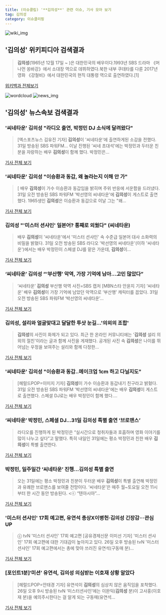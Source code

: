 ```yaml
---
title: (이슈클립) '**김의성**' 관련 이슈, 기사 모아 보기
tag: 김의성
category: 이슈클리핑
---
```

![wiki_img](https://user-images.githubusercontent.com/42597476/44503234-41136a80-a6d0-11e8-9071-6fc6418eafe4.png)
## **'**김의성**'** 위키피디아 검색결과
>**김의성**(1965년 12월 17일 ~ )은 대한민국의 배우이다.1993년 SBS 드라마 《머나먼 쏭바강》에서 소대장 역으로 데뷔하였다.북한 내부 쿠데타를 다룬 2017년 영화 《강철비》에서 대한민국의 현직 대통령 역으로 출연하였다.[1]

<a href="https://ko.wikipedia.org/wiki/김의성" target="_blank">위키백과 전체보기</a>

![wordcloud](https://s3.ap-northeast-2.amazonaws.com/lyrics101-wordcloud/2018-08-31-1535684231.png)
![news_img](https://user-images.githubusercontent.com/42597476/44507050-1206f400-a6e4-11e8-8d98-7ffbfebb353f.png)
## **'**김의성**'** 뉴스속보 검색결과
### '씨네타운' **김의성** "라디오 출연, 박정민 DJ 소식에 달려왔다"

>[엑스포츠뉴스 김유진 기자] **김의성**이 '씨네타운'에 출연하게된 소감을 전했다. 31일 방송된 SBS 파워FM... 이날 진행된 '씨네 초대석'에는 박정민과 두터운 친분을 자랑하는 배우 **김의성**이 함께 했다. 박정민은...

<a href="http://www.xportsnews.com/?ac=article_view&entry_id=1013969" target="_blank">기사 전체 보기</a>

### '씨네타운' **김의성** "이승환과 동갑, 왜 놀라는지 이해 안 가"

>[ 배우 **김의성**이 가수 이승환과 동갑임을 밝히며 주위 반응에 서운함을 드러냈다. 31일 오전 방송된 SBS 파워FM '박선영의 씨네타운'에 **김의성**이 게스트로 출연했다. 1965생인 **김의성**은 이승환과 동갑으로 이날 그는 "왜...

<a href="http://www.mydaily.co.kr/new_yk/html/read.php?newsid=201808311140381834&ext=na" target="_blank">기사 전체 보기</a>

### **김의성** "'미스터 션샤인' 일본어? 통째로 외웠다" (씨네타운)

>배우 **김의성**이 '씨네타운'에서 '미스터 션샤인' 속 수준급 일본어 대사 소화력의 비밀을 밝혔다. 31일 오전 방송된 SBS 라디오 '박선영의 씨네타운'(이하 '씨네타운')에서는 배우 박정민이 스페셜 DJ를 맡은 가운데, **김의성**이...

<a href="http://tvdaily.asiae.co.kr/read.php3?aid=15356831781390576002" target="_blank">기사 전체 보기</a>

### ‘씨네타운’ **김의성** “‘부산행’ 악역, 가장 기억에 남아…고민 많았다”

>‘씨네타운’ **김의성** 부산행 악역 사진=SBS 캡처 [MBN스타 안윤지 기자] ‘씨네타운’ 배우 **김의성**이 가장 기억에 남았던 악역으로 ‘부산행’ 캐릭터를 꼽았다. 31일 오전 방송된 SBS 파워FM ‘박선영의 씨네타운’...

<a href="http://star.mbn.co.kr/view.php?year=2018&no=548920&refer=portal" target="_blank">기사 전체 보기</a>

### **김의성**, 설리와 얼굴맞대고 달달한 투샷 눈길...'의외의 조합'

>**김의성**의 사진이 화제가 되고 있다. 최근 한 온라인 커뮤니티에는 '**김의성** 설리 의외의 절친'이라는 글과 함께 사진을 게재했다. 공개된 사진 속 **김의성**은 나이를 뛰어넘는 우정을 보여주는 설리와 함께 다정한...

<a href="http://www.joongdo.co.kr/main/view.php?key=20180831001145013" target="_blank">기사 전체 보기</a>

### '씨네타운' **김의성** "이승환과 동갑..메이크업 1cm 하고 다닐지도"

>[헤럴드POP=이미지 기자] **김의성**이 가수 이승환과 동갑내기 친구라고 밝혔다. 31일 오전 방송된 SBS 파워FM '박선영의 씨네타운'에는 배우 **김의성**이 게스트로 출연했다. 스페셜 DJ로는 배우 박정민이 함께 했다....

<a href="http://biz.heraldcorp.com/view.php?ud=201808311100547467966_1" target="_blank">기사 전체 보기</a>

### ‘씨네타운’ 박정민, 스페셜 DJ…31일 **김의성** 특별 출연 ‘브로맨스’

>라디오를 진행하게 된 박정민은 “실시간으로 청취자들과 호흡하며 영화 이야기를 많이 나누고 싶다”고 말했다. 특히 내일인 31일에는 평소 박정민과 친한 배우 **김의성**이 특별 출연한다.

<a href="http://www.kookje.co.kr/news2011/asp/newsbody.asp?code=0500&key=20180830.99099014065" target="_blank">기사 전체 보기</a>

### 박정민, 일주일간 ‘씨네타운’ 진행…**김의성** 특별 출연

>오는 31일에는 평소 박정민과 친분이 두터운 배우 **김의성**이 특별 출연해 박정민과 유쾌한 브로맨스를 보여줄 전망이다. ‘씨네타운’은 매주 월~토요일 오전 11시부터 한 시간 동안 방송된다. <ⓒ “텐아시아”...

<a href="http://www.tenasia.co.kr/archives/1557121" target="_blank">기사 전체 보기</a>

### '미스터 션샤인' 17회 예고편, 유연석 총상X이병헌·**김의성** 긴장감···관심 UP

>ⓒ tvN '미스터 션샤인' 17회 예고편 [공유경제신문 이미선 기자] '미스터 션샤인' 17회 예고편에 대한 기대감이 높아지고 있다. 26일 오후 방송된 tvN '미스터 션샤인' 17회 예고편에서는 총에 맞아 쓰러진 유연석(구동매 분)...

<a href="http://www.seconomy.kr/view.php?ud=201808262311559712c4ac3206f2_2" target="_blank">기사 전체 보기</a>

### [포인트1분]‘미션’ 유연석, **김의성** 의심받는 이호재 상황 알았다

>[헤럴드POP=안태경 기자] 유연석이 **김의성**의 심상치 않은 움직임을 포착했다. 26일 오후 9시 방송된 tvN ‘미스터션샤인’에는 이완익(**김의성** 분)이 고사홍(이호재 분)을 예의주시한다는 걸 알게 되는 구동매(유연석...

<a href="http://biz.heraldcorp.com/view.php?ud=201808262204002949832_1" target="_blank">기사 전체 보기</a>


